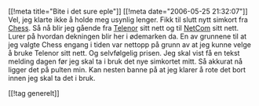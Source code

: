 [[!meta  title="Bite i det sure eple"]]
[[!meta  date="2006-05-25 21:32:07"]]
Vel, jeg klarte ikke å holde meg usynlig lenger. Fikk til slutt nytt simkort fra <a href="http://www.chess.no">Chess</a>. Så nå blir jeg gående fra <a href="http://www.telenor.no">Telenor</a> sitt nett og til <a href="http://www.netcom.no">NetCom</a> sitt nett. Lurer på hvordan dekningen blir her i ødemarken da. En av grunnene til at jeg valgte Chess engang i tiden var nettopp på grunn av at jeg kunne velge å bruke Telenor sitt nett. Og selvfølgelig prisen. Jeg skal vist få en tekst melding dagen før jeg skal ta i bruk det nye simkortet mitt. Så akkurat nå ligger det på pulten min. Kan nesten banne på at jeg klarer å rote det bort innen jeg skal ta det i bruk.

[[!tag  generelt]]